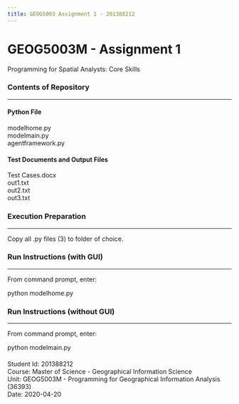 ```yaml
---
title: GEOG5003 Assignment 1 - 201388212
---
```


# GEOG5003M - Assignment 1

Programming for Spatial Analysts: Core Skills



### Contents of Repository
------------------
#### Python File
modelhome.py  
modelmain.py  
agentframework.py  
  
#### Test Documents and Output Files    
Test Cases.docx  
out1.txt  
out2.txt  
out3.txt  

### Execution Preparation
--------------------
Copy all .py files (3) to folder of choice.


### Run Instructions (with GUI)
----------------  
From command prompt, enter:

python modelhome.py


### Run Instructions (without GUI)
----------------
From command prompt, enter:

python modelmain.py  




####  
Student Id: 201388212  
Course: Master of Science - Geographical Information Science  
Unit: GEOG5003M - Programming for Geographical Information Analysis (36393)  
Date: 2020-04-20  
